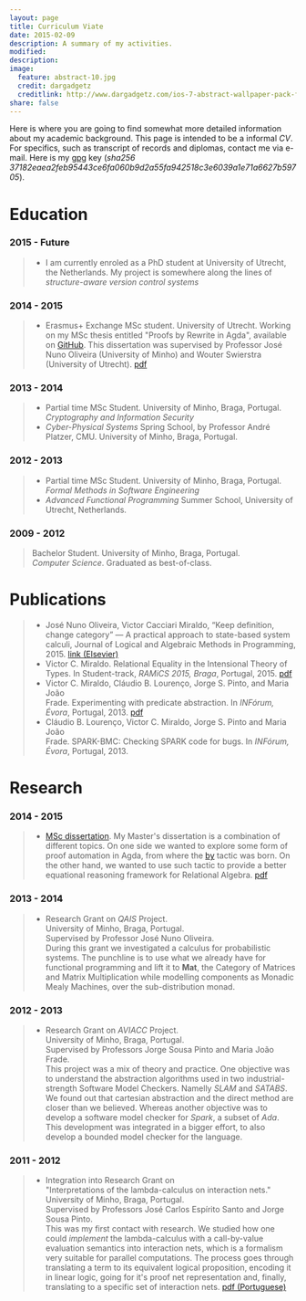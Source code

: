 ```yaml
---
layout: page
title: Curriculum Viate
date: 2015-02-09
description: A summary of my activities.
modified:
description:
image:
  feature: abstract-10.jpg
  credit: dargadgetz
  creditlink: http://www.dargadgetz.com/ios-7-abstract-wallpaper-pack-for-iphone-5-and-ipod-touch-retina/
share: false
---
```


Here is where you are going to find somewhat more detailed information about my academic background.
This page is intended to be a informal *CV*. For specifics, such as transcript of records and
diplomas, contact me via e-mail.
Here is my [gpg](/cv/vcmiraldo.gpg.pub) key (*sha256 37182eaea2feb95443ce6fa060b9d2a55fa942518c3e6039a1e71a6627b59705*).

# Education

### **2015 - Future**

> - I am currently enroled as a PhD student at University of Utrecht, the Netherlands.
>   My project is somewhere along the lines of *structure-aware version control systems*

### **2014 - 2015**

> - Erasmus+ Exchange MSc student. University of Utrecht. Working
>   on my MSc thesis entitled "Proofs by Rewrite in Agda", available on 
>   [GitHub](https://github.com/VictorCMiraldo/msc-agda-tactics).
>   This dissertation was supervised by Professor
>   José Nuno Oliveira (University of Minho) and Wouter Swierstra (University of Utrecht).
>   [pdf](/papers/MiraldoMsc.pdf)
   
### **2013 - 2014**

> - Partial time MSc Student. University of Minho, Braga, Portugal.  
>   *Cryptography and Information Security*
> - *Cyber-Physical Systems* Spring School, by Professor André Platzer, CMU. 
>   University of Minho, Braga, Portugal.
   
### **2012 - 2013**

> - Partial time MSc Student. University of Minho, Braga, Portugal.  
>   *Formal Methods in Software Engineering* 
> - *Advanced Functional Programming* Summer School, University of Utrecht, Netherlands.
    
### **2009 - 2012**

> Bachelor Student. University of Minho, Braga, Portugal.  
> *Computer Science*. Graduated as best-of-class.

# Publications

> - José Nuno Oliveira, Victor Cacciari Miraldo, “Keep definition, change category” — A practical 
>   approach to state-based system calculi, Journal of Logical and Algebraic Methods in Programming, 2015.
>   [link (Elsevier)](http://dx.doi.org/10.1016/j.jlamp.2015.11.007)
> - Victor C. Miraldo.  Relational Equality in the Intensional Theory of Types.
>   In Student-track, *RAMiCS 2015, Braga*, Portugal, 2015. [pdf](/papers/ramics15.pdf)
> - Victor C. Miraldo, Cláudio B. Lourenço, Jorge S. Pinto, and Maria João  
>   Frade. Experimenting with predicate abstraction. In *INFórum, Évora*, Portugal, 2013. [pdf](/papers/INForum2013-1.pdf)
> - Cláudio B. Lourenço, Victor C. Miraldo, Jorge S. Pinto and Maria João  
>   Frade. SPARK-BMC: Checking SPARK code for bugs. In *INFórum, Évora*, Portugal, 2013.

# Research

### **2014 - 2015**

> - [MSc dissertation](https://github.com/VictorCMiraldo/msc-agda-tactics).
>   My Master's dissertation is a combination of different topics. 
>   On one side we wanted to explore some form of proof automation in
>   Agda, from where the [by](https://github.com/VictorCMiraldo/agda-rw)
>   tactic was born. On the other hand, we wanted to use such tactic to
>   provide a better equational reasoning framework for Relational Algebra.
>   [pdf](/papers/MiraldoMsc.pdf)


### **2013 - 2014**

> - Research Grant on *QAIS* Project.  
>   University of Minho, Braga, Portugal.  
>   Supervised by Professor José Nuno Oliveira.  
>   During this grant we investigated a calculus for probabilistic systems.
>   The punchline is to use what we already have for functional programming
>   and lift it to **Mat**, the Category of Matrices and Matrix Multiplication while
>   modelling components as Monadic Mealy Machines, over the sub-distribution monad.
 
### **2012 - 2013**

> - Research Grant on *AVIACC* Project.  
>   University of Minho, Braga, Portugal.  
>   Supervised by Professors Jorge Sousa Pinto and Maria João Frade.  
>   This project was a mix of theory and practice. One objective was to understand the abstraction
>   algorithms used in two industrial-strength Software Model Checkers. Namelly *SLAM* and *SATABS*.
>   We found out that cartesian abstraction and the direct method are closer than we believed.
>   Whereas another objective was to develop a software model checker for *Spark*, a subset of *Ada*.
>   This development was integrated in a bigger effort, to also develop a bounded model checker
>   for the language.

### **2011 - 2012**

> - Integration into Research Grant on  
>  "Interpretations of the lambda-calculus on interaction nets."  
>   University of Minho, Braga, Portugal.  
>   Supervised by Professors José Carlos Espírito Santo and Jorge Sousa Pinto.  
>   This was my first contact with research. We studied how one could *implement*
>   the lambda-calculus with a call-by-value evaluation semantics into interaction nets,
>   which is a formalism very suitable for parallel computations. The process goes through
>   translating a term to its equivalent logical proposition, encoding it in linear logic,
>   going for it's proof net representation and, finally, translating to a specific set of
>   interaction nets. [pdf (Portuguese)](/papers/LambdaCalc-report-PT.pdf)

